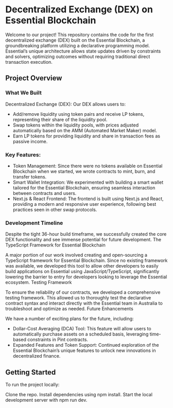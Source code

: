 # Decentralized Exchange (DEX) on Essential Blockchain

Welcome to our project! This repository contains the code for the first decentralized exchange (DEX) built on the Essential Blockchain, a groundbreaking platform utilizing a declarative programming model. Essential’s unique architecture allows state updates driven by constraints and solvers, optimizing outcomes without requiring traditional direct transaction execution.
## Project Overview
### What We Built

Decentralized Exchange (DEX): Our DEX allows users to:

- Add/remove liquidity using token pairs and receive LP tokens, representing their share of the liquidity pool.
- Swap tokens within the liquidity pools, with prices adjusted automatically based on the AMM (Automated Market Maker) model.
- Earn LP tokens for providing liquidity and share in transaction fees as passive income.

### Key Features:

- Token Management: Since there were no tokens available on Essential Blockchain when we started, we wrote contracts to mint, burn, and transfer tokens.
- Smart Wallet Integration: We experimented with building a smart wallet tailored for the Essential Blockchain, ensuring seamless interaction between contracts and users.
- Next.js & React Frontend: The frontend is built using Next.js and React, providing a modern and responsive user experience, following best practices seen in other swap protocols.

### Development Timeline

Despite the tight 36-hour build timeframe, we successfully created the core DEX functionality and see immense potential for future development.
The TypeScript Framework for Essential Blockchain

A major portion of our work involved creating and open-sourcing a TypeScript framework for Essential Blockchain. Since no existing framework was available, we developed this tool to allow other developers to easily build applications on Essential using JavaScript/TypeScript, significantly lowering the barrier to entry for developers looking to leverage the Essential ecosystem.
Testing Framework

To ensure the reliability of our contracts, we developed a comprehensive testing framework. This allowed us to thoroughly test the declarative contract syntax and interact directly with the Essential team in Australia to troubleshoot and optimize as needed.
Future Enhancements

We have a number of exciting plans for the future, including:

- Dollar-Cost Averaging (DCA) Tool: This feature will allow users to automatically purchase assets on a scheduled basis, leveraging time-based constraints in Pint contracts.
- Expanded Features and Token Support: Continued exploration of the Essential Blockchain’s unique features to unlock new innovations in decentralized finance.

## Getting Started

To run the project locally:

Clone the repo.
Install dependencies using npm install.
Start the local development server with npm run dev.
